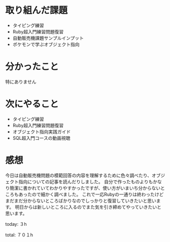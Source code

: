 #  取り組んだ課題
- タイピング練習
- Ruby超入門練習問題復習
- 自動販売機課題サンプルインプット
- ポケモンで学ぶオブジェクト指向

  

# 分かったこと
特にありません

# 次にやること
- タイピング練習
- Ruby超入門練習問題復習
- オブジェクト指向実践ガイド
- SQL超入門コースの動画視聴

# 感想
今日は自動販売機問題の模範回答の内容を理解するために色々調べたり、オブジェクト指向についての記事を読んだりしました。
自分で作ったものよりもかなり簡潔に書かれていてわかりやすかったですが、使い方がいまいち分からないところもあったので細かく調べました。
これで一応Rubyの一通りは終わったけどまだまだ分からないところばかりなのでしっかりと復習していきたいと思います。
明日からは新しいところに入るのでまた気を引き締めてやっていきたいと思います。

today: ３h

total: ７０１h
